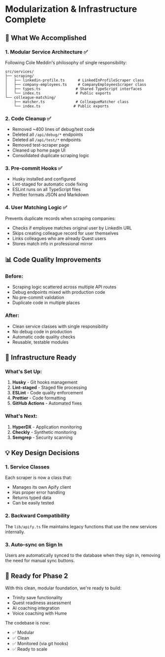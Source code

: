 # Modularization & Infrastructure Complete

## 🎯 What We Accomplished

### 1. **Modular Service Architecture** ✅

Following Cole Meddin's philosophy of single responsibility:

```
src/services/
├── scraping/
│   ├── linkedin-profile.ts      # LinkedInProfileScraper class
│   ├── company-employees.ts     # CompanyEmployeesScraper class
│   ├── types.ts                # Shared TypeScript interfaces
│   └── index.ts                # Public exports
└── colleague-matching/
    ├── matcher.ts              # ColleagueMatcher class
    └── index.ts               # Public exports
```

### 2. **Code Cleanup** ✅

- Removed ~400 lines of debug/test code
- Deleted all `/api/debug/*` endpoints
- Deleted all `/api/test/*` endpoints
- Removed test-scraper page
- Cleaned up home page UI
- Consolidated duplicate scraping logic

### 3. **Pre-commit Hooks** ✅

- Husky installed and configured
- Lint-staged for automatic code fixing
- ESLint runs on all TypeScript files
- Prettier formats JSON and Markdown

### 4. **User Matching Logic** ✅

Prevents duplicate records when scraping companies:

- Checks if employee matches original user by LinkedIn URL
- Skips creating colleague record for user themselves
- Links colleagues who are already Quest users
- Stores match info in professional mirror

## 📊 Code Quality Improvements

### Before:

- Scraping logic scattered across multiple API routes
- Debug endpoints mixed with production code
- No pre-commit validation
- Duplicate code in multiple places

### After:

- Clean service classes with single responsibility
- No debug code in production
- Automatic code quality checks
- Reusable, testable modules

## 🔧 Infrastructure Ready

### What's Set Up:

1. **Husky** - Git hooks management
2. **Lint-staged** - Staged file processing
3. **ESLint** - Code quality enforcement
4. **Prettier** - Code formatting
5. **GitHub Actions** - Automated fixes

### What's Next:

1. **HyperDX** - Application monitoring
2. **Checkly** - Synthetic monitoring
3. **Semgrep** - Security scanning

## 💡 Key Design Decisions

### 1. Service Classes

Each scraper is now a class that:

- Manages its own Apify client
- Has proper error handling
- Returns typed data
- Can be easily tested

### 2. Backward Compatibility

The `lib/apify.ts` file maintains legacy functions that use the new services internally.

### 3. Auto-sync on Sign In

Users are automatically synced to the database when they sign in, removing the need for manual sync buttons.

## 🚀 Ready for Phase 2

With this clean, modular foundation, we're ready to build:

- Trinity save functionality
- Quest readiness assessment
- AI coaching integration
- Voice coaching with Hume

The codebase is now:

- ✅ Modular
- ✅ Clean
- ✅ Monitored (via git hooks)
- ✅ Ready to scale
